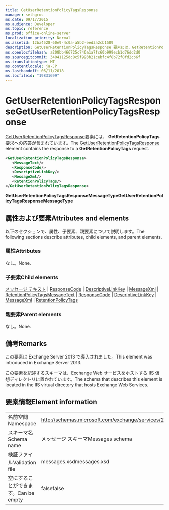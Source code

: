 ```yaml
---
title: GetUserRetentionPolicyTagsResponse
manager: sethgros
ms.date: 09/17/2015
ms.audience: Developer
ms.topic: reference
ms.prod: office-online-server
localization_priority: Normal
ms.assetid: 12ba4528-60e9-4c0a-a5b2-eed3a2cb1509
description: GetUserRetentionPolicyTagsResponse 要素には、GetRetentionPolicyTags 要求への応答が含まれています。
ms.openlocfilehash: a208bb466725c746a1a7fc60b999ecb1d76dd2d0
ms.sourcegitcommit: 34041125dc8c5f993b21cebfc4f8b72f0fd2cb6f
ms.translationtype: MT
ms.contentlocale: ja-JP
ms.lasthandoff: 06/11/2018
ms.locfileid: "19831699"
---
```

# <a name="getuserretentionpolicytagsresponse"></a><span data-ttu-id="94d4d-103">GetUserRetentionPolicyTagsResponse</span><span class="sxs-lookup"><span data-stu-id="94d4d-103">GetUserRetentionPolicyTagsResponse</span></span>

<span data-ttu-id="94d4d-104">[GetUserRetentionPolicyTagsResponse](getuserretentionpolicytagsresponse.md)要素には、 **GetRetentionPolicyTags**要求への応答が含まれています。</span><span class="sxs-lookup"><span data-stu-id="94d4d-104">The [GetUserRetentionPolicyTagsResponse](getuserretentionpolicytagsresponse.md) element contains the response to a **GetRetentionPolicyTags** request.</span></span> 
  
```XML
<GetUserRetentionPolicyTagsResponse>
   <MessageText/>
   <ResponseCode/>
   <DescriptiveLinkKey/>
   <MessageXml/>
   <RetentionPolicyTags/>
</GetUserRetentionPolicyTagsResponse>
```

 <span data-ttu-id="94d4d-105">**GetUserRetentionPolicyTagsResponseMessageType**</span><span class="sxs-lookup"><span data-stu-id="94d4d-105">**GetUserRetentionPolicyTagsResponseMessageType**</span></span>
## <a name="attributes-and-elements"></a><span data-ttu-id="94d4d-106">属性および要素</span><span class="sxs-lookup"><span data-stu-id="94d4d-106">Attributes and elements</span></span>

<span data-ttu-id="94d4d-107">以下のセクションで、属性、子要素、親要素について説明します。</span><span class="sxs-lookup"><span data-stu-id="94d4d-107">The following sections describe attributes, child elements, and parent elements.</span></span>
  
### <a name="attributes"></a><span data-ttu-id="94d4d-108">属性</span><span class="sxs-lookup"><span data-stu-id="94d4d-108">Attributes</span></span>

<span data-ttu-id="94d4d-109">なし。</span><span class="sxs-lookup"><span data-stu-id="94d4d-109">None.</span></span>
  
### <a name="child-elements"></a><span data-ttu-id="94d4d-110">子要素</span><span class="sxs-lookup"><span data-stu-id="94d4d-110">Child elements</span></span>

<span data-ttu-id="94d4d-111">[メッセージ テキスト](messagetext.md) | [ResponseCode](responsecode.md) | [DescriptiveLinkKey](descriptivelinkkey.md) | [MessageXml](messagexml.md) | [RetentionPolicyTags](retentionpolicytags.md)</span><span class="sxs-lookup"><span data-stu-id="94d4d-111">[MessageText](messagetext.md) | [ResponseCode](responsecode.md) | [DescriptiveLinkKey](descriptivelinkkey.md) | [MessageXml](messagexml.md) | [RetentionPolicyTags](retentionpolicytags.md)</span></span>
  
### <a name="parent-elements"></a><span data-ttu-id="94d4d-112">親要素</span><span class="sxs-lookup"><span data-stu-id="94d4d-112">Parent elements</span></span>

<span data-ttu-id="94d4d-113">なし。</span><span class="sxs-lookup"><span data-stu-id="94d4d-113">None.</span></span>
  
## <a name="remarks"></a><span data-ttu-id="94d4d-114">備考</span><span class="sxs-lookup"><span data-stu-id="94d4d-114">Remarks</span></span>

<span data-ttu-id="94d4d-115">この要素は Exchange Server 2013 で導入されました。</span><span class="sxs-lookup"><span data-stu-id="94d4d-115">This element was introduced in Exchange Server 2013.</span></span>
  
<span data-ttu-id="94d4d-116">この要素を記述するスキーマは、Exchange Web サービスをホストする IIS 仮想ディレクトリに置かれています。</span><span class="sxs-lookup"><span data-stu-id="94d4d-116">The schema that describes this element is located in the IIS virtual directory that hosts Exchange Web Services.</span></span>
  
## <a name="element-information"></a><span data-ttu-id="94d4d-117">要素情報</span><span class="sxs-lookup"><span data-stu-id="94d4d-117">Element information</span></span>

|||
|:-----|:-----|
|<span data-ttu-id="94d4d-118">名前空間</span><span class="sxs-lookup"><span data-stu-id="94d4d-118">Namespace</span></span>  <br/> |http://schemas.microsoft.com/exchange/services/2006/messages  <br/> |
|<span data-ttu-id="94d4d-119">スキーマ名</span><span class="sxs-lookup"><span data-stu-id="94d4d-119">Schema name</span></span>  <br/> |<span data-ttu-id="94d4d-120">メッセージ スキーマ</span><span class="sxs-lookup"><span data-stu-id="94d4d-120">Messages schema</span></span>  <br/> |
|<span data-ttu-id="94d4d-121">検証ファイル</span><span class="sxs-lookup"><span data-stu-id="94d4d-121">Validation file</span></span>  <br/> |<span data-ttu-id="94d4d-122">messages.xsd</span><span class="sxs-lookup"><span data-stu-id="94d4d-122">messages.xsd</span></span>  <br/> |
|<span data-ttu-id="94d4d-123">空にすることができます。</span><span class="sxs-lookup"><span data-stu-id="94d4d-123">Can be empty</span></span>  <br/> |<span data-ttu-id="94d4d-124">false</span><span class="sxs-lookup"><span data-stu-id="94d4d-124">false</span></span>  <br/> |
   

